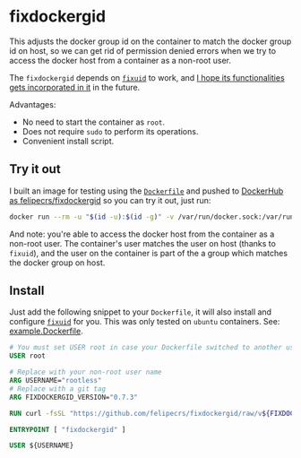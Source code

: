 # fixdockergid

This adjusts the docker group id on the container to match the docker group id on host, so we can get rid of permission denied errors when we try to access the docker host from a container as a non-root user.

The `fixdockergid` depends on [`fixuid`](https://github.com/boxboat/fixuid) to work, and [I hope its functionalities gets incorporated in it](https://github.com/boxboat/fixuid/issues/29) in the future.

Advantages:

- No need to start the container as `root`.
- Does not require `sudo` to perform its operations.
- Convenient install script.

## Try it out

I built an image for testing using the [`Dockerfile`](./Dockerfile) and pushed to [DockerHub as felipecrs/fixdockergid](https://hub.docker.com/r/felipecrs/fixdockergid) so you can try it out, just run:

```bash
docker run --rm -u "$(id -u):$(id -g)" -v /var/run/docker.sock:/var/run/docker.sock felipecrs/fixdockergid docker run hello-world
```

And note: you're able to access the docker host from the container as a non-root user. The container's user matches the user on host (thanks to `fixuid`), and the user on the container is part of the a group which matches the docker group on host.

## Install

Just add the following snippet to your `Dockerfile`, it will also install and configure [`fixuid`](https://github.com/boxboat/fixuid) for you. This was only tested on `ubuntu` containers. See: [example.Dockerfile](./example.Dockerfile).

```Dockerfile
# You must set USER root in case your Dockerfile switched to another user before
USER root

# Replace with your non-root user name
ARG USERNAME="rootless"
# Replace with a git tag
ARG FIXDOCKERGID_VERSION="0.7.3"

RUN curl -fsSL "https://github.com/felipecrs/fixdockergid/raw/v${FIXDOCKERGID_VERSION}/install.sh" | sh -

ENTRYPOINT [ "fixdockergid" ]

USER ${USERNAME}
```
